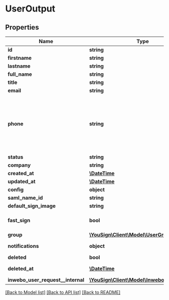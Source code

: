 # UserOutput

## Properties
Name | Type | Description | Notes
------------ | ------------- | ------------- | -------------
**id** | **string** | Object&#39;s ID | [optional] 
**firstname** | **string** | User&#39;s firstname | 
**lastname** | **string** | User&#39;s lastname | 
**full_name** | **string** | User&#39;s full name | [optional] 
**title** | **string** | User&#39;s title | [optional] 
**email** | **string** | User&#39;s email address | 
**phone** | **string** | User&#39;s phone number (mobiles and landline telephones are supported). Phone number must be formatted to E164 (https://en.wikipedia.org/wiki/E.164) which includes the symbol &#39;+&#39; and the country code. For example : +33612131315. All countries are supported. | [optional] 
**status** | **string** | User&#39;s status | [optional] 
**company** | **string** | Company&#39;s ID | [optional] 
**created_at** | [**\DateTime**](\DateTime.md) | Created date of the object | [optional] 
**updated_at** | [**\DateTime**](\DateTime.md) | Updated date of the object | [optional] 
**config** | **object** |  | [optional] 
**saml_name_id** | **string** | ID of SAML | [optional] 
**default_sign_image** | **string** | ID of the default sign image. | [optional] 
**fast_sign** | **bool** | Defines if the fast signature is available for the user on the Yousign application | [optional] 
**group** | [**\YouSign\Client\Model\UserGroup**](UserGroup.md) |  | [optional] 
**notifications** | **object** | Defines if the notifications are enable ou disable for entities | [optional] 
**deleted** | **bool** | Defines if the User is deleted or not | [optional] 
**deleted_at** | [**\DateTime**](\DateTime.md) | Defines the date where the user has been deleted | [optional] 
**inwebo_user_request__internal** | [**\YouSign\Client\Model\InweboUserRequest**](InweboUserRequest.md) |  | [optional] 

[[Back to Model list]](../README.md#documentation-for-models) [[Back to API list]](../README.md#documentation-for-api-endpoints) [[Back to README]](../README.md)


